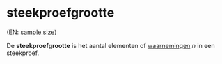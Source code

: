 # steekproefgrootte

(EN: [sample size](../en/sample-size.md))

De **steekproefgrootte** is het aantal elementen of [waarnemingen](waarneming.md) $n$ in een steekproef.

